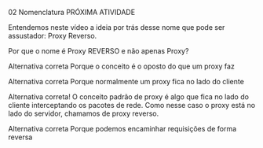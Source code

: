 


02
Nomenclatura
PRÓXIMA ATIVIDADE

Entendemos neste vídeo a ideia por trás desse nome que pode ser assustador: Proxy Reverso.

Por que o nome é Proxy REVERSO e não apenas Proxy?

Alternativa correta
Porque o conceito é o oposto do que um proxy faz


Alternativa correta
Porque normalmente um proxy fica no lado do cliente


Alternativa correta! O conceito padrão de proxy é algo que fica no lado do cliente interceptando os pacotes de rede. Como nesse caso o proxy está no lado do servidor, chamamos de proxy reverso.

Alternativa correta
Porque podemos encaminhar requisições de forma reversa